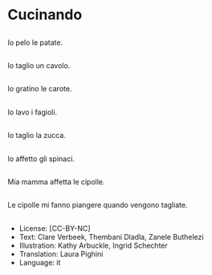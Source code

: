 # Cucinando

##
Io pelo le patate.

##
Io taglio un cavolo.

##
Io gratino le carote.

##
Io lavo i fagioli.

##
Io taglio la zucca.

##
Io affetto gli spinaci.

##
Mia mamma affetta le cipolle.

##
Le cipolle mi fanno piangere quando vengono tagliate.

##
* License: [CC-BY-NC]
* Text: Clare Verbeek, Thembani Dladla, Zanele Buthelezi
* Illustration: Kathy Arbuckle, Ingrid Schechter
* Translation: Laura Pighini
* Language: it

